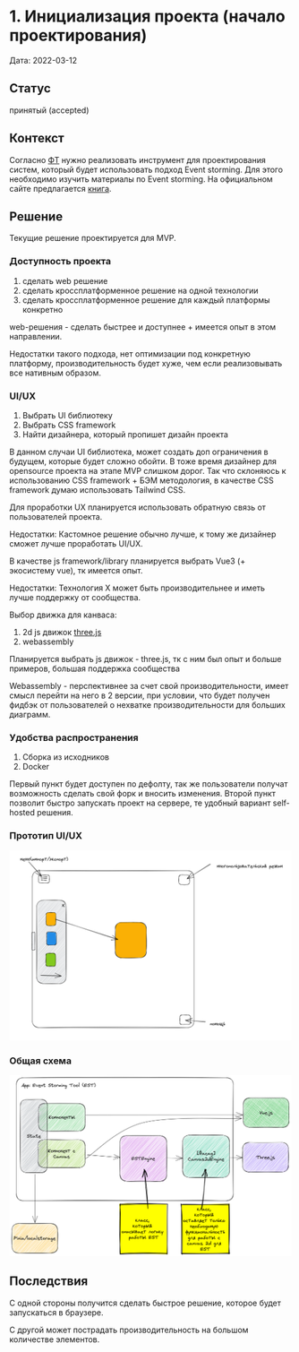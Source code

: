 # 1. Инициализация проекта (начало проектирования)

Дата: 2022-03-12

## Статус

принятый (accepted)

## Контекст

Согласно [ФТ](../functional-requirements/fr-mvp-event-storming.md) нужно реализовать инструмент для проектирования систем, который будет использовать подход Event storming. Для этого необходимо изучить материалы по Event storming. На официальном сайте предлагается [книга](https://www.eventstorming.com/book/).

## Решение

Текущие решение проектируется для MVP.

### Доступность проекта

1. сделать web решение
2. сделать кроссплатформенное решение на одной технологии
3. сделать кроссплатформенное решение для каждый платформы конкретно

web-решения - сделать быстрее и доступнее + имеется опыт в этом направлении.

Недостатки такого подхода, нет оптимизации под конкретную платформу, производительность будет хуже, чем если реализовывать все нативным образом.

### UI/UX

1. Выбрать UI библиотеку
2. Выбрать CSS framework
3. Найти дизайнера, который пропишет дизайн проекта

В данном случаи UI библиотека, может создать доп ограничения в будущем, которые будет сложно обойти. В тоже время дизайнер для opensource проекта на этапе MVP слишком дорог. Так что склоняюсь к использованию CSS framework + БЭМ методология, в качестве CSS framework думаю использовать Tailwind CSS.

Для проработки UX планируется использовать обратную связь от пользователей проекта.

Недостатки: Кастомное решение обычно лучше, к тому же дизайнер сможет лучше проработать UI/UX.

В качестве js framework/library планируется выбрать Vue3 (+ экосистему vue), тк имеется опыт.

Недостатки: Технология X может быть производительнее и иметь лучше поддержку от сообщества.

Выбор движка для канваса:

1. 2d js движок [three.js](https://threejs.org/)
2. webassembly

Планируется выбрать js движок - three.js, тк с ним был опыт и больше примеров, большая поддержка сообщества

Webassembly - перспективнее за счет свой производительности, имеет смысл перейти на него в 2 версии, при условии, что будет получен фидбэк от пользователей о нехватке производительности для больших диаграмм.

### Удобства распространения

1. Сборка из исходников
2. Docker

Первый пункт будет доступен по дефолту, так же пользователи получат возможность сделать свой форк и вносить изменения. Второй пункт позволит быстро запускать проект на сервере, те удобный вариант self-hosted решения.

### Прототип UI/UX

![prototype](../media/mvp-prototype.png)

### Общая схема

![est](../media/est.png)

## Последствия

С одной стороны получится сделать быстрое решение, которое будет запускаться в браузере.

С другой может пострадать производительность на большом количестве элементов.
